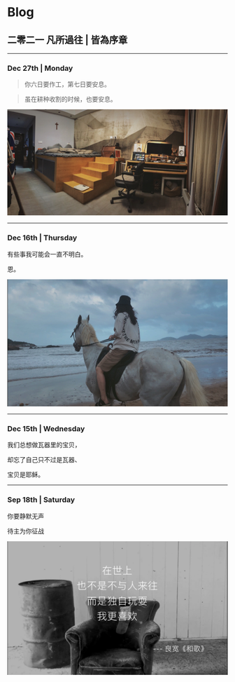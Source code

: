 

# Blog

<!--author-->

## 二零二一 凡所過往 | 皆為序章
----

### Dec 27th | Monday

> 你六日要作工，第七日要安息。

> 虽在耕种收割的时候，也要安息。

![Screenshot](blog/img/home.jpeg)


----

### Dec 16th | Thursday


有些事我可能会一直不明白。

恩。

![Screenshot](blog/img/horse.jpeg)

----

### Dec 15th | Wednesday


我们总想做瓦器里的宝贝，

却忘了自己只不过是瓦器、

宝贝是耶稣。

----

### Sep 18th | Saturday

你要静默无声

待主为你征战

![Screenshot](blog/img/play.png)

